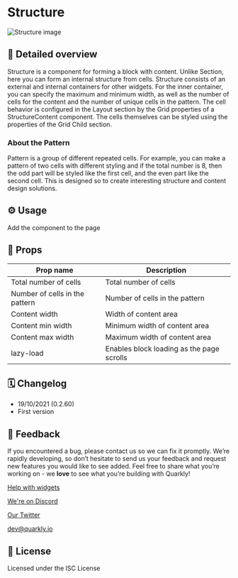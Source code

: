 # Structure

![Structure image](https://github.com/quarkly/widgets-help/raw/main/images/Structure.png)

## 📖 Detailed overview

Structure is a component for forming a block with content. Unlike Section, here you can
form an internal structure from cells. Structure consists of an external and internal
containers for other widgets. For the inner container, you can specify the maximum and
minimum width, as well as the number of cells for the content and the number of unique
cells in the pattern. The cell behavior is configured in the Layout section by the Grid
properties of a StructureContent component. The cells themselves can be styled using the
properties of the Grid Child section.

### About the Pattern

Pattern is a group of different repeated cells. For example, you can make a pattern of
two cells with different styling and if the total number is 8, then the odd part will
be styled like the first cell, and the even part like the second cell. This is designed
so to create interesting structure and content design solutions.

## ⚙️ Usage

Add the component to the page

## 🧩 Props

| Prop name                      | Description
|--------------------------------| ------------------------------------------|
| Total number of cells          | Total number of cells                     |
| Number of cells in the pattern | Number of cells in the pattern            |
| Content width                  | Width of content area                     |
| Content min width              | Minimum width of content area             |
| Content max width              | Maximum width of content area             |
| lazy-load                      | Enables block loading as the page scrolls |


## 🗓 Changelog

- 19/10/2021 (0.2.60)
- First version

## 📮 Feedback

If you encountered a bug, please contact us so we can fix it promptly. We’re rapidly developing, so don’t hesitate to send us your feedback and request new features you would like to see added. Feel free to share what you’re working on - we **love** to see what you’re building with Quarkly!

[Help with widgets](https://community.quarkly.io/c/requests/11)

[We're on Discord](https://discord.gg/SuF9vCMJGW)

[Our Twitter](https://twitter.com/quarklyapp)

[dev@quarkly.io](mailto:dev@quarkly.io)

## 📝 License

Licensed under the ISC License
